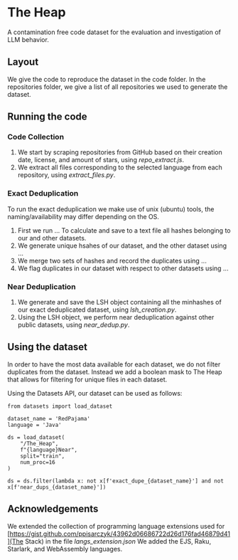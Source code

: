 # The Heap
A contamination free code dataset for the evaluation and investigation of LLM behavior.

## Layout
We give the code to reproduce the dataset in the code folder.
In the repositories folder, we give a list of all repositories we used to generate the dataset.
## Running the code

### Code Collection
1. We start by scraping repositories from GitHub based on their creation date, license, and amount of stars, using _repo_extract.js_.
2. We extract all files corresponding to the selected language from each repository, using _extract_files.py_.

### Exact Deduplication
To run the exact deduplication we make use of unix (ubuntu) tools, the naming/availability may differ depending on the OS.
1. First we run ... To calculate and save to a text file all hashes belonging to our and other datasets.
2. We generate unique hsahes of our dataset, and the other dataset using ...
3. We merge two sets of hashes and record the duplicates using ...
4. We flag duplicates in our dataset with respect to other datasets using ...

### Near Deduplication
1. We generate and save the LSH object containing all the minhashes of our exact deduplicated dataset, using _lsh_creation.py_.
2. Using the LSH object, we perform near deduplication against other public datasets, using _near_dedup.py_. 

## Using the dataset
In order to have the most data available for each dataset, we do not filter duplicates from the dataset. Instead we add a boolean mask to The Heap that allows for filtering for unique files in each dataset.

Using the Datasets API, our dataset can be used as follows:

```
from datasets import load_dataset

dataset_name = 'RedPajama'
language = 'Java'

ds = load_dataset(
    "/The_Heap",
    f"{language}Near",
    split="train",
    num_proc=16
)

ds = ds.filter(lambda x: not x[f'exact_dupe_{dataset_name}'] and not x[f'near_dups_{dataset_name}'])
```

## Acknowledgements
We extended the collection of programming language extensions used for [https://gist.github.com/ppisarczyk/43962d06686722d26d176fad46879d41](The Stack) in the file _langs_extension.json_
We added the EJS, Raku, Starlark, and WebAssembly languages. 
